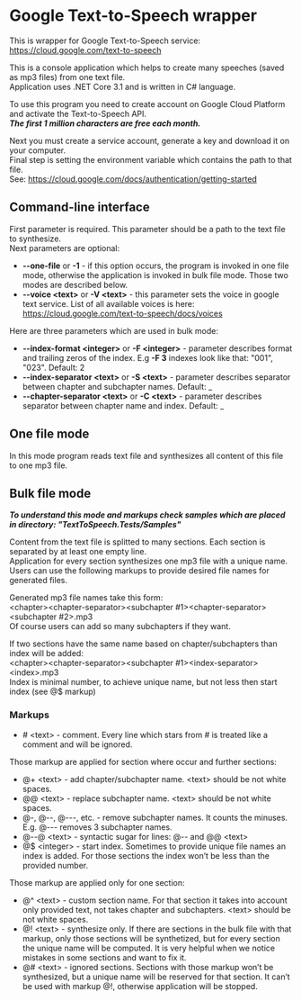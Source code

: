 # Google Text-to-Speech wrapper  
This is wrapper for Google Text-to-Speech service:  
https://cloud.google.com/text-to-speech
  
This is a console application which helps to create many speeches (saved as mp3 files) from one text file.  
Application uses .NET Core 3.1 and is written in C# language.

To use this program you need to create account on Google Cloud Platform and activate the Text-to-Speech API.  
***The first 1 million characters are free each month.***  

Next you must create a service account, generate a key and download it on your computer.  
Final step is setting the environment variable which contains the path to that file.  
See: https://cloud.google.com/docs/authentication/getting-started   

## Command-line interface
First parameter is required. This parameter should be a path to the text file to synthesize.  
Next parameters are optional:
- **\-\-one-file** or **\-1** - if this option occurs, the program is invoked in one file mode, otherwise the application is invoked in bulk file mode. Those two modes are described below.
- **\-\-voice \<text\>** or **\-V \<text\>** - this parameter sets the voice in google text service. List of all available voices is here: https://cloud.google.com/text-to-speech/docs/voices

Here are three parameters which are used in bulk mode:
- **\-\-index-format \<integer\>** or **\-F \<integer\>** - parameter describes format and trailing zeros of the index. E.g **\-F 3** indexes look like that: "001", "023". Default: 2
- **\-\-index-separator \<text\>** or **\-S \<text\>** - parameter describes separator between chapter and subchapter names. Default: \_
- **\-\-chapter-separator \<text\>** or **\-C \<text\>** - parameter describes separator between chapter name and index. Default: \_

## One file mode
In this mode program reads text file and synthesizes all content of this file to one mp3 file.

## Bulk file mode
***To understand this mode and markups check samples which are placed in directory: "TextToSpeech.Tests/Samples"***  

Content from the text file is splitted to many sections. Each section is separated by at least one empty line.  
Application for every section synthesizes one mp3 file with a unique name.  
Users can use the following markups to provide desired file names for generated files.  

Generated mp3 file names take this form:  
\<chapter\>\<chapter-separator\>\<subchapter #1\>\<chapter-separator\>\<subchapter #2\>.mp3  
Of course users can add so many subchapters if they want.  

If two sections have the same name based on chapter/subchapters than index will be added:  
\<chapter\>\<chapter-separator\>\<subchapter #1\>\<index-separator\>\<index\>.mp3  
Index is minimal number, to achieve unique name, but not less then start index (see @$ markup)    

### Markups
- \# \<text\> - comment. Every line which stars from \# is treated like a comment and will be ignored.  

Those markup are applied for section where occur and further sections:
- @+ \<text\> - add chapter/subchapter name. \<text\> should be not white spaces.
- @@ \<text\> - replace subchapter name. \<text\> should be not white spaces.
- @\-, @\-\-, @\-\-\-, etc. - remove subchapter names. It counts the minuses. E.g. @\-\-\- removes 3 subchapter names.
- @\-\-@ \<text\> - syntactic sugar for lines: @\-\- and @@ \<text\>
- @$ \<integer\> - start index. Sometimes to provide unique file names an index is added. For those sections the index won’t be less than the provided number.

Those markup are applied only for one section:
- @^ \<text\> - custom section name. For that section it takes into account only provided text, not takes chapter and subchapters. \<text\> should be not white spaces. 
- @\! \<text\> - synthesize only. If there are sections in the bulk file with that markup, only those sections will be synthetized, but for every section the unique name will be computed. 
It is very helpful when we notice mistakes in some sections and want to fix it. 
- @\# \<text\> - ignored sections. Sections with those markup won’t be synthesized, but a unique name will be reserved for that section. 
It can’t be used with markup @\!, otherwise application will be stopped.
